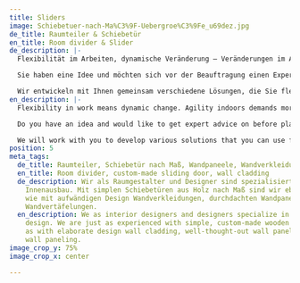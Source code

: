 ```yaml
---
title: Sliders
image: Schiebetuer-nach-Ma%C3%9F-Uebergroe%C3%9Fe_u69dez.jpg
de_title: Raumteiler & Schiebetür
en_title: Room divider & Slider
de_description: |-
  Flexibilität im Arbeiten, dynamische Veränderung – Veränderungen im Alltag – Agilität zieht sich zunehmend durch unser Leben. Daraus resultieren sich stetig verändernde Anforderungen an einzelne Räume. Raumlösungen können sich diesem steten Wandel anpassen, Wände müssen deshalb nicht eingerissen werden. Als interessante Alternative bieten wir Schiebetüren und Raumteiler nach Maß, maximale Flexibilität und einen hohen ästhetischen Mehrwert in Ihren Räumen. Ganz nach persönlichem Geschmack und Bedürfnissen können Sie Bereiche Ihres Innenausbaus neu definieren und Räume unabhängig zonieren.

  Sie haben eine Idee und möchten sich vor der Beauftragung einen Expertenrat einholen? Wir als Raumgestalter und Designer sind spezialisiert auf den exklusiven Innenausbau. Mit simplen Schiebetüren aus Holz nach Maß sind wir ebenso erfahren wie mit aufwändigen Design Wandverkleidungen, durchdachten Wandpaneelen und hochwertigen Wandvertäfelungen.

  Wir entwickeln mit Ihnen gemeinsam verschiedene Lösungen, die Sie flexibel und dauerhaft in Ihrer Immobilie zum Einsatz bringen können.
en_description: |-
  Flexibility in work means dynamic change. Agility indoors demands more from individual rooms and structures in our daily life. We advocate for room solutions that adapt to dynamic change, so that your walls don’t get worn down. We offer custom-made sliding doors and room dividers that provide maximum flexibility, while adding aesthetic value to your rooms. You are free to redefine your interior space and partition it according to your personal taste.

  Do you have an idea and would like to get expert advice on before placing your order? We specialize in personalized interior design and are happy to be of service. We have extensive experience in all types of room dividers, e.g. simple sliding doors made of wood, elaborate wall cladding, well thought-out wall panels, or high-quality wall paneling.

  We will work with you to develop various solutions that you can use flexibly and/or permanently in your home.
position: 5
meta_tags:
  de_title: Raumteiler, Schiebetür nach Maß, Wandpaneele, Wandverkleidungen
  en_title: Room divider, custom-made sliding door, wall cladding
  de_description: Wir als Raumgestalter und Designer sind spezialisiert auf den exklusiven
    Innenausbau. Mit simplen Schiebetüren aus Holz nach Maß sind wir ebenso erfahren
    wie mit aufwändigen Design Wandverkleidungen, durchdachten Wandpaneelen und hochwertigen
    Wandvertäfelungen.
  en_description: We as interior designers and designers specialize in exclusive interior
    design. We are just as experienced with simple, custom-made wooden sliding doors
    as with elaborate design wall cladding, well-thought-out wall panels and high-quality
    wall paneling.
image_crop_y: 75%
image_crop_x: center

---
```

